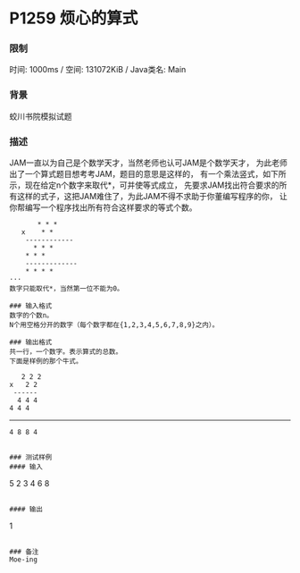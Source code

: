 # P1259 烦心的算式
### 限制
时间: 1000ms / 空间: 131072KiB / Java类名: Main

### 背景
蛟川书院模拟试题 

### 描述
JAM一直以为自己是个数学天才，当然老师也认可JAM是个数学天才，
为此老师出了一个算式题目想考考JAM，题目的意思是这样的，
有一个乘法竖式，如下所示，现在给定n个数字来取代*，可并使等式成立，
先要求JAM找出符合要求的所有这样的式子，这把JAM难住了，为此JAM不得不求助于你董编写程序的你，
让你帮编写一个程序找出所有符合这样要求的等式个数。 
```
       * * *
   x    * *
    ------------
      * * *
    * * *
    -------------
    * * * *
···
数字只能取代*，当然第一位不能为0。 

### 输入格式
数字的个数n。 
N个用空格分开的数字（每个数字都在{1,2,3,4,5,6,7,8,9}之内）。 

### 输出格式
共一行，一个数字。表示算式的总数。 
下面是样例的那个牛式。
```
       2 2 2
    x   2 2
     ------
      4 4 4
    4 4 4
  ---------
    4 8 8 4
```

### 测试样例
#### 输入
```
5
2 3 4 6 8
```

#### 输出
```
1
```

### 备注
Moe-ing